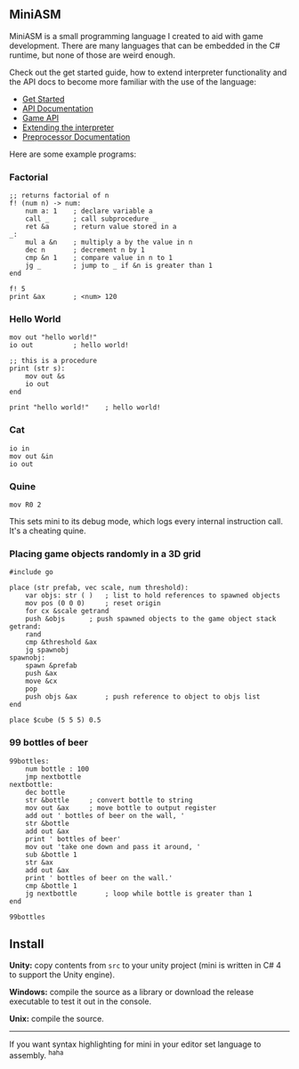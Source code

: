 ## MiniASM

MiniASM is a small programming language I created to aid with game development. There are many languages that can be embedded in the C# runtime, but none of those are weird enough.

Check out the get started guide, how to extend interpreter functionality and the API docs to become more familiar with the use of the language:

- [Get Started](docs/GetStarted.md)
- [API Documentation](docs/APIDoc.md)
- [Game API](docs/GameAPI.md)
- [Extending the interpreter](docs/ExtendingTheInterpreter.md)
- [Preprocessor Documentation](docs/Preprocessor.md)

Here are some example programs:

### Factorial

```assembly
;; returns factorial of n
f! (num n) -> num:
	num a: 1	; declare variable a
	call _		; call subprocedure _
	ret &a		; return value stored in a
_:
	mul a &n	; multiply a by the value in n
	dec n		; decrement n by 1
	cmp &n 1	; compare value in n to 1
	jg _		; jump to _ if &n is greater than 1
end

f! 5
print &ax		; <num> 120
```

### Hello World

```assembly
mov out "hello world!"
io out			; hello world!
```

```assembly
;; this is a procedure
print (str s):
	mov out &s
	io out
end

print "hello world!"	; hello world!
```

### Cat

```assembly
io in
mov out &in
io out
```

### Quine

```assembly
mov R0 2
```

This sets mini to its debug mode, which logs every internal instruction call. It's a cheating quine.

### Placing game objects randomly in a 3D grid

```assembly
#include go

place (str prefab, vec scale, num threshold):
	var objs: str ( )	; list to hold references to spawned objects
	mov pos (0 0 0)		; reset origin
	for cx &scale getrand
	push &objs		; push spawned objects to the game object stack
getrand:
	rand
	cmp &threshold &ax
	jg spawnobj
spawnobj:
	spawn &prefab
	push &ax
	move &cx
	pop
	push objs &ax		; push reference to object to objs list
end

place $cube (5 5 5) 0.5
```
### 99 bottles of beer

```assembly
99bottles:
	num bottle : 100
	jmp nextbottle
nextbottle:
	dec bottle
	str &bottle		; convert bottle to string
	mov out &ax		; move bottle to output register
	add out ' bottles of beer on the wall, '
	str &bottle
	add out &ax
	print ' bottles of beer'
	mov out 'take one down and pass it around, '
	sub &bottle 1
	str &ax
	add out &ax
	print ' bottles of beer on the wall.'
	cmp &bottle 1
	jg nextbottle		; loop while bottle is greater than 1
end

99bottles
```

## Install

**Unity:** copy contents from `src` to your unity project (mini is written in C# 4 to support the Unity engine).

**Windows:** compile the source as a library or download the release executable to test it out in the console.

**Unix:** compile the source.

---

If you want syntax highlighting for mini in your editor set language to assembly. <sup>haha</sup>
